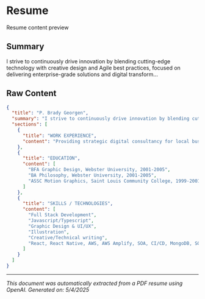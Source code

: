 # Resume

Resume content preview

## Summary



I strive to continuously drive innovation by blending 
cutting-edge technology with creative design and Agile 
best practices, focused on delivering enterprise-grade 
solutions and digital transform...

## Raw Content

```json
{
  "title": "P. Brady Georgen",
  "summary": "I strive to continuously drive innovation by blending cutting-edge technology with creative design and Agile best practices, focused on delivering enterprise-grade solutions and digital transformations that empower teams and organizations.",
  "sections": [
    {
      "title": "WORK EXPERIENCE",
      "content": "Providing strategic digital consultancy for local businesses, applying skills in web development, networking, and design."
    },
    {
      "title": "EDUCATION",
      "content": [
        "BFA Graphic Design, Webster University, 2001-2005",
        "BA Philosophy, Webster University, 2001-2005",
        "ASSC Motion Graphics, Saint Louis Community College, 1999-2001"
      ]
    },
    {
      "title": "SKILLS / TECHNOLOGIES",
      "content": [
        "Full Stack Development",
        "Javascript/Typescript",
        "Graphic Design & UI/UX",
        "Illustration",
        "Creative/Technical writing",
        "React, React Native, AWS, AWS Amplify, SOA, CI/CD, MongoDB, SQL, Docker, Terraform, Jenkins, Shell Automation, Node, Ruby, Java, Javascript, Typescript, Adobe CS, UI/UX Prototyping"
      ]
    }
  ]
}
```

---

*This document was automatically extracted from a PDF resume using OpenAI.*
*Generated on: 5/4/2025*
